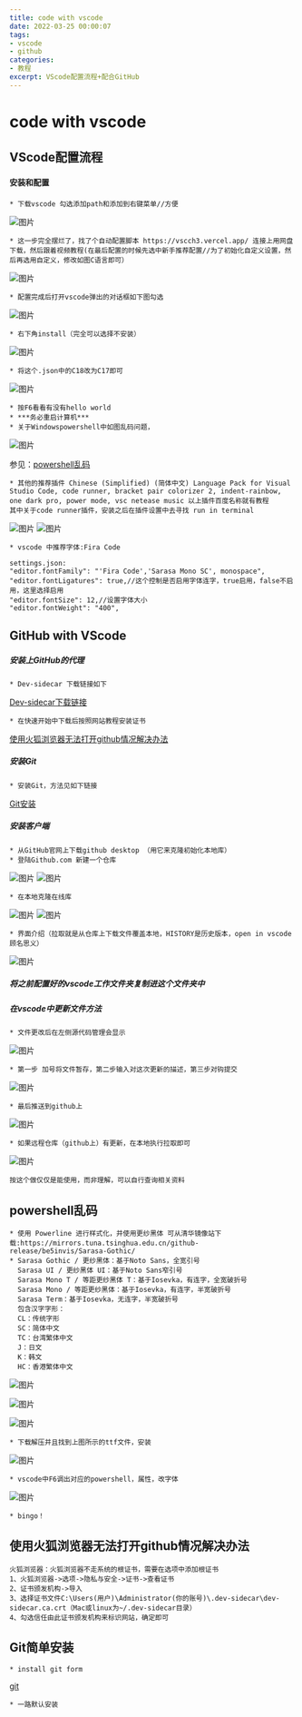 ```yaml
---
title: code with vscode
date: 2022-03-25 00:00:07
tags: 
- vscode
- github
categories: 
- 教程
excerpt: VScode配置流程+配合GitHub
---
```

# code with vscode
## VScode配置流程


#### 安装和配置
    * 下载vscode 勾选添加path和添加到右键菜单//方便
   ![图片](https://user-images.githubusercontent.com/93923763/141787540-641b1d28-5b4f-4a6a-9a37-f673fa068748.png)

    * 这一步完全摆烂了，找了个自动配置脚本 https://vscch3.vercel.app/ 连接上用网盘下载，然后跟着视频教程(在最后配置的时候先选中新手推荐配置//为了初始化自定义设置，然后再选用自定义，修改如图C语言即可）
   ![图片](https://user-images.githubusercontent.com/93923763/141789579-3ef85007-1555-4b86-8aa7-618ad24e50b9.png)

    * 配置完成后打开vscode弹出的对话框如下图勾选
   ![图片](https://user-images.githubusercontent.com/93923763/141789913-b4cf19f2-8ad6-46d1-955a-f028d19bc163.png)

    * 右下角install（完全可以选择不安装） 
   ![图片](https://user-images.githubusercontent.com/93923763/141790092-a12c57ae-044a-42c5-8fe4-50f6a650e5d0.png)
    
    * 将这个.json中的C18改为C17即可
   ![图片](https://user-images.githubusercontent.com/93923763/141791134-a1db92c6-aa57-41c3-8e40-8779b7349de7.png)

    * 按F6看看有没有hello world
    * ***务必重启计算机***
    * 关于Windowspowershell中如图乱码问题，
   ![图片](https://user-images.githubusercontent.com/93923763/141790471-54f55db8-05b0-4175-8891-5c3635ad9a2f.png)

   参见：[powershell乱码](#jump)

    * 其他的推荐插件 Chinese (Simplified) (简体中文) Language Pack for Visual Studio Code, code runner, bracket pair colorizer 2, indent-rainbow, one dark pro, power mode, vsc netease music 以上插件百度名称就有教程
    其中关于code runner插件，安装之后在插件设置中去寻找 run in terminal

   ![图片](https://user-images.githubusercontent.com/93923763/142205097-b5c2fff9-b375-40e8-9451-5ed89f951c42.png)
   ![图片](https://user-images.githubusercontent.com/93923763/142205715-5c68cccd-9078-4b37-89df-279f7d85c0da.png)

    * vscode 中推荐字体:Fira Code
    
    settings.json:
    "editor.fontFamily": "'Fira Code','Sarasa Mono SC', monospace",
    "editor.fontLigatures": true,//这个控制是否启用字体连字，true启用，false不启用，这里选择启用
    "editor.fontSize": 12,//设置字体大小
    "editor.fontWeight": "400",

## GitHub with VScode 
##### 安装上GitHub的代理
    * Dev-sidecar 下载链接如下

   [Dev-sidecar下载链接](https://gitee.com/docmirror/dev-sidecar#%E4%BA%8C%E5%BF%AB%E9%80%9F%E5%BC%80%E5%A7%8B)

    * 在快速开始中下载后按照网站教程安装证书
[使用火狐浏览器无法打开github情况解决办法](#火狐浏览器github)

##### 安装Git
    * 安装Git，方法见如下链接
[Git安装](#jump1)

##### 安装客户端
    * 从GitHub官网上下载github desktop （用它来克隆初始化本地库）
    * 登陆Github.com 新建一个仓库
![图片](https://user-images.githubusercontent.com/93923763/142030672-79bafe46-5cb7-4a6b-ae72-6af1fecb9c1a.png)
![图片](https://user-images.githubusercontent.com/93923763/142030957-204f64f5-d1d9-45ee-bd33-d82047b5cdf7.png)
     
    * 在本地克隆在线库
![图片](https://user-images.githubusercontent.com/93923763/142031352-f0fe9daf-7ef2-4060-8de5-2807f7caef89.png)
![图片](https://user-images.githubusercontent.com/93923763/142031787-16252c83-3a9a-43ae-b576-727568a0aea2.png)
    
    * 界面介绍（拉取就是从仓库上下载文件覆盖本地，HISTORY是历史版本，open in vscode 顾名思义）
![图片](https://user-images.githubusercontent.com/93923763/142032105-34613fc8-41da-4ee5-871b-0991f0839a18.png)

##### 将之前配置好的vscode工作文件夹复制进这个文件夹中
##### 在vscode中更新文件方法

    * 文件更改后在左侧源代码管理会显示
![图片](https://user-images.githubusercontent.com/93923763/142032915-4e316f35-5e89-44f3-9595-b52aae098ac7.png)
    
    * 第一步 加号将文件暂存，第二步输入对这次更新的描述，第三步对钩提交
![图片](https://user-images.githubusercontent.com/93923763/142033120-b86b7c31-9b08-4898-a3e2-b866bd5f7b24.png)

    * 最后推送到github上
![图片](https://user-images.githubusercontent.com/93923763/142033567-2b7c3324-1c87-43b1-a85d-d5793c549b2f.png)

    * 如果远程仓库（github上）有更新，在本地执行拉取即可
![图片](https://user-images.githubusercontent.com/93923763/142033846-0c62c62f-847a-46be-b791-0f27a6d46b74.png)

    按这个做仅仅是能使用，而非理解，可以自行查询相关资料

## powershell乱码 <span id="jump"></span> 
    * 使用 Powerline 进行样式化，并使用更纱黑体 可从清华镜像站下载:https://mirrors.tuna.tsinghua.edu.cn/github-release/be5invis/Sarasa-Gothic/
    * Sarasa Gothic / 更纱黑体：基于Noto Sans，全宽引号
      Sarasa UI / 更纱黑体 UI：基于Noto Sans窄引号
      Sarasa Mono T / 等距更纱黑体 T：基于Iosevka，有连字，全宽破折号
      Sarasa Mono / 等距更纱黑体：基于Iosevka，有连字，半宽破折号
      Sarasa Term：基于Iosevka，无连字，半宽破折号
      包含汉字字形：
      CL：传统字形
      SC：简体中文
      TC：台湾繁体中文
      J：日文
      K：韩文
      HC：香港繁体中文

   ![图片](https://user-images.githubusercontent.com/93923763/141820127-c5aa720f-e939-4279-81a8-d6555d270e8d.png)

   ![图片](https://user-images.githubusercontent.com/93923763/141820406-d253e9ed-262c-46db-bf4a-670e2bd062a6.png)


   ![图片](https://user-images.githubusercontent.com/93923763/141821501-be938d5a-b49a-40b5-a7b8-4c3efc7ca518.png)

    * 下载解压并且找到上图所示的ttf文件，安装

   ![图片](https://user-images.githubusercontent.com/93923763/141824661-c996e090-1e02-4b3a-9379-f76c8706ff98.png)

    * vscode中F6调出对应的powershell，属性，改字体

   ![图片](https://user-images.githubusercontent.com/93923763/141822039-3f0575e0-4df3-4994-ac4d-68e65a8cd2d0.png)

    * bingo！


## 使用火狐浏览器无法打开github情况解决办法 <span id="火狐浏览器github"></span>

    火狐浏览器：火狐浏览器不走系统的根证书，需要在选项中添加根证书
    1、火狐浏览器->选项->隐私与安全->证书->查看证书
    2、证书颁发机构->导入
    3、选择证书文件C:\Users(用户)\Administrator(你的账号)\.dev-sidecar\dev-sidecar.ca.crt（Mac或linux为~/.dev-sidecar目录）
    4、勾选信任由此证书颁发机构来标识网站，确定即可

## Git简单安装 <span id="jump1"></span>
    * install git form
[git](https://git-scm.com/downloads)

    * 一路默认安装
